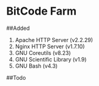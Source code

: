 # BitCode Farm

##Added
1. Apache HTTP Server (v2.2.29)
2. Nginx HTTP Server (v1.7.10)
3. GNU Coreutils (v8.23)
4. GNU Scientific Library (v1.9)
5. GNU Bash (v4.3)




##Todo
